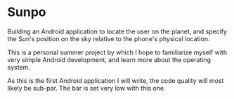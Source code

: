 # Sunpo

Building an Android application to locate the user on the planet, and specify the Sun's position on the sky relative to the phone's physical location.

This is a personal summer project by which I hope to familiarize myself with very simple Android development, and learn more about the operating system.

As this is the first Android application I will write, the code quality will most likely be sub-par. The bar is set very low with this one.
